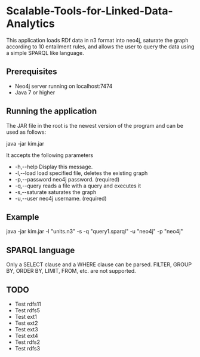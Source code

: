 # Scalable-Tools-for-Linked-Data-Analytics
This application loads RDf data in n3 format into neo4j, 
saturate the graph according to 10 entailment rules, 
and allows the user to query the data using a simple SPARQL like language.


## Prerequisites
* Neo4j server running on localhost:7474
* Java 7 or higher


## Running the application
The JAR file in the root is the newest version of the program and can be used as follows:

java -jar kim.jar <parameters>

It accepts the following parameters
*  -h,--help             Display this message.
*  -l,--load <arg>       load specified file, deletes the existing graph
*  -p,--password <arg>   neo4j password. (required)
*  -q,--query <arg>      reads a file with a query and executes it
*  -s,--saturate         saturates the graph
*  -u,--user <arg>       neo4j username. (required)

## Example
java -jar kim.jar -l "units.n3" -s -q "query1.sparql" -u "neo4j" -p "neo4j"

## SPARQL language
Only a SELECT clause and a WHERE clause can be parsed.
FILTER, GROUP BY, ORDER BY, LIMIT, FROM, etc. are not supported.


## TODO
* Test rdfs11
* Test rdfs5
* Test ext1
* Test ext2
* Test ext3
* Test ext4
* Test rdfs2
* Test rdfs3
